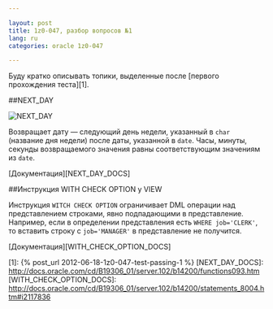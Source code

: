 ```yaml
---  

layout: post  
title: 1z0-047, разбор вопросов №1   
lang: ru  
categories: oracle 1z0-047  

---
```


Буду кратко описывать топики, выделенные после 
[первого прохождения теста][1].

##NEXT_DAY

![NEXT_DAY](http://docs.oracle.com/cd/B19306_01/server.102/b14200/img/next_day.gif)

Возвращает дату — следующий день недели, указанный в `char` (название дня недели) после 
даты, указанной в `date`. Часы, минуты, секунды возвращаемого значения равны соответствующим 
значениям из `date`.

[Документация][NEXT_DAY_DOCS]

##Инструкция WITH CHECK OPTION у VIEW

Инструкция `WITCH CHECK OPTION` ограничивает DML операции над представлением 
строками, явно подпадающими в представление. Например, если в определении 
представления есть `WHERE job='CLERK'`, то вставить строку с `job='MANAGER'` в 
представление не получится.

[Документация][WITH_CHECK_OPTION_DOCS]

[1]: {% post_url 2012-06-18-1z0-047-test-passing-1 %}
[NEXT_DAY_DOCS]: http://docs.oracle.com/cd/B19306_01/server.102/b14200/functions093.htm
[WITH_CHECK_OPTION_DOCS]: http://docs.oracle.com/cd/B19306_01/server.102/b14200/statements_8004.htm#i2117836
